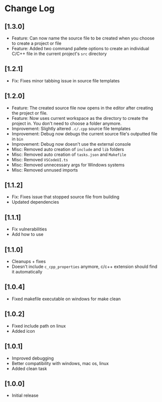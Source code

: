 # Change Log

## [1.3.0]

- Feature: Can now name the source file to be created when you choose to create a project or file
- Feature: Added two command pallete options to create an individual C/C++ file in the current project's `src` directory

## [1.2.1]

- Fix: Fixes minor tabbing issue in source file templates

## [1.2.0]

- Feature: The created source file now opens in the editor after creating the project or file.
- Feature: Now uses current workspace as the directory to create the project in. You don't need to choose a folder anymore.
- Improvement: Slightly altered `.c/.cpp` source file templates
- Improvement: Debug now debugs the current source file's outputted file in `bin`
- Improvement: Debug now doesn't use the external console
- Misc: Removed auto creation of `include` and `lib` folders
- Misc: Removed auto creation of `tasks.json` and `Makefile`
- Misc: Removed `VSCodeUI.ts`
- Misc: Removed unnecessary args for Windows systems
- Misc: Removed unnused imports

## [1.1.2]

- Fix: Fixes issue that stopped source file from building
- Updated dependencies

## [1.1.1]

- Fix vulnerabilities
- Add how to use

## [1.1.0]

- Cleanups + fixes
- Doesn't include `c_cpp_properties` anymore, c/c++ extension should find it automatically

## [1.0.4]

- Fixed makefile executable on windows for make clean

## [1.0.2]

- Fixed include path on linux
- Added icon

## [1.0.1]

- Improved debugging
- Better compatibility with windows, mac os, linux
- Added clean task

## [1.0.0]

- Initial release
